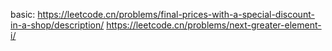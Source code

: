 basic:
https://leetcode.cn/problems/final-prices-with-a-special-discount-in-a-shop/description/
https://leetcode.cn/problems/next-greater-element-i/
